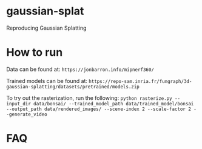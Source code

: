 # gaussian-splat
Reproducing Gaussian Splatting


# How to run

Data can be found at: `https://jonbarron.info/mipnerf360/`

Trained models can be found at: `https://repo-sam.inria.fr/fungraph/3d-gaussian-splatting/datasets/pretrained/models.zip`


To try out the rasterization, run the following:
`python rasterize.py --input_dir data/bonsai/ --trained_model_path data/trained_model/bonsai --output_path data/rendered_images/ --scene-index 2 --scale-factor 2 --generate_video`


# FAQ
